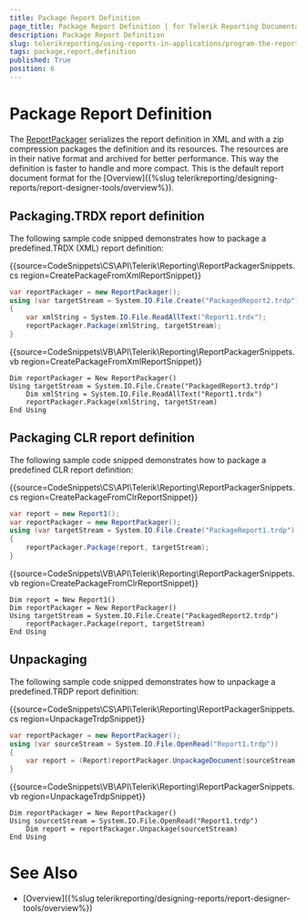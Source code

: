 ```yaml
---
title: Package Report Definition
page_title: Package Report Definition | for Telerik Reporting Documentation
description: Package Report Definition
slug: telerikreporting/using-reports-in-applications/program-the-report-definition/package-report-definition
tags: package,report,definition
published: True
position: 6
---
```


# Package Report Definition



The  [ReportPackager](/reporting/api/Telerik.Reporting.ReportPackager)          serializes the report definition in XML and with a zip compression packages the definition and its resources.         The resources are in their native format and archived for better performance.         This way the definition is faster to handle and more compact.         This is the default report document format for the [Overview]({%slug telerikreporting/designing-reports/report-designer-tools/overview%}).       

## Packaging.TRDX report definition

The following sample code snipped demonstrates how to package a predefined.TRDX (XML) report definition:

{{source=CodeSnippets\CS\API\Telerik\Reporting\ReportPackagerSnippets.cs region=CreatePackageFromXmlReportSnippet}}
````C#
var reportPackager = new ReportPackager();
using (var targetStream = System.IO.File.Create("PackagedReport2.trdp"))
{
    var xmlString = System.IO.File.ReadAllText("Report1.trdx");
    reportPackager.Package(xmlString, targetStream);
}
````
{{source=CodeSnippets\VB\API\Telerik\Reporting\ReportPackagerSnippets.vb region=CreatePackageFromXmlReportSnippet}}
````VB
Dim reportPackager = New ReportPackager()
Using targetStream = System.IO.File.Create("PackagedReport3.trdp")
    Dim xmlString = System.IO.File.ReadAllText("Report1.trdx")
    reportPackager.Package(xmlString, targetStream)
End Using
````

## Packaging CLR report definition

The following sample code snipped demonstrates how to package a predefined CLR report definition:

{{source=CodeSnippets\CS\API\Telerik\Reporting\ReportPackagerSnippets.cs region=CreatePackageFromClrReportSnippet}}
````C#
var report = new Report1();
var reportPackager = new ReportPackager();
using (var targetStream = System.IO.File.Create("PackageReport1.trdp"))
{
    reportPackager.Package(report, targetStream);
}
````
{{source=CodeSnippets\VB\API\Telerik\Reporting\ReportPackagerSnippets.vb region=CreatePackageFromClrReportSnippet}}
````VB
Dim report = New Report1()
Dim reportPackager = New ReportPackager()
Using targetStream = System.IO.File.Create("PackagedReport2.trdp")
    reportPackager.Package(report, targetStream)
End Using
````

## Unpackaging

The following sample code snipped demonstrates how to unpackage a predefined.TRDP report definition:

{{source=CodeSnippets\CS\API\Telerik\Reporting\ReportPackagerSnippets.cs region=UnpackageTrdpSnippet}}
````C#
var reportPackager = new ReportPackager();
using (var sourceStream = System.IO.File.OpenRead("Report1.trdp"))
{
    var report = (Report)reportPackager.UnpackageDocument(sourceStream);
}
````
{{source=CodeSnippets\VB\API\Telerik\Reporting\ReportPackagerSnippets.vb region=UnpackageTrdpSnippet}}
````VB
Dim reportPackager = New ReportPackager()
Using sourcetStream = System.IO.File.OpenRead("Report1.trdp")
    Dim report = reportPackager.Unpackage(sourcetStream)
End Using
````

# See Also

 

* [Overview]({%slug telerikreporting/designing-reports/report-designer-tools/overview%})


